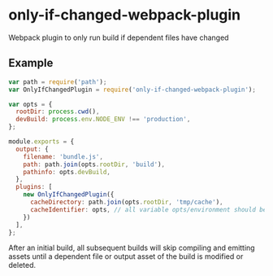 
# only-if-changed-webpack-plugin

Webpack plugin to only run build if dependent files have changed

## Example

```js
var path = require('path');
var OnlyIfChangedPlugin = require('only-if-changed-webpack-plugin');

var opts = {
  rootDir: process.cwd(),
  devBuild: process.env.NODE_ENV !== 'production',
};

module.exports = {
  output: {
    filename: 'bundle.js',
    path: path.join(opts.rootDir, 'build'),
    pathinfo: opts.devBuild,
  },
  plugins: [
    new OnlyIfChangedPlugin({
      cacheDirectory: path.join(opts.rootDir, 'tmp/cache'),
      cacheIdentifier: opts, // all variable opts/environment should be used in cache key
    })
  ],
};
```

After an initial build, all subsequent builds will skip compiling and emitting 
assets until a dependent file or output asset of the build is modified or deleted.

